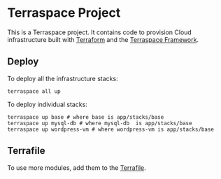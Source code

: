 # Terraspace Project

This is a Terraspace project. It contains code to provision Cloud infrastructure built with [Terraform](https://www.terraform.io/) and the [Terraspace Framework](https://terraspace.cloud/).

## Deploy

To deploy all the infrastructure stacks:

    terraspace all up

To deploy individual stacks:

    terraspace up base # where base is app/stacks/base
    terraspace up mysql-db # where mysql-db  is app/stacks/base
    terraspace up wordpress-vm # where wordpress-vm is app/stacks/base

## Terrafile

To use more modules, add them to the [Terrafile](https://terraspace.cloud/docs/terrafile/).
